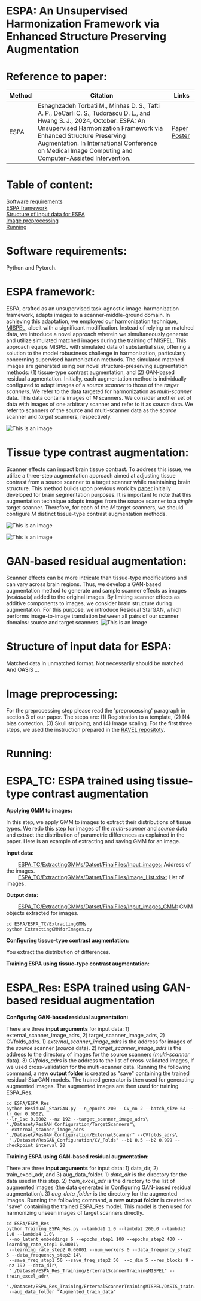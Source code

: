 
# ESPA: An Unsupervised Harmonization Framework via Enhanced Structure Preserving Augmentation
# Reference to paper: 
Method | Citation | Links 
--- | --- | --- 
ESPA | Eshaghzadeh Torbati M., Minhas D. S., Tafti A. P., DeCarli C. S., Tudorascu D. L., and Hwang S. J., 2024, October. ESPA: An Unsupervised Harmonization Framework via Enhanced Structure Preserving Augmentation. In International Conference on Medical Image Computing and Computer-Assisted Intervention. | [Paper](TBD) [Poster](TBD)
# Table of content:
[Software requirements](#Software-requirements)\
[ESPA framework](#ESPA-framework)\
[Structure of input data for ESPA](#Structure-of-input-data-for-ESPA)\
[Image preprocessing](#Image-Preprocessing)\
[Running](#Running)

# Software requirements:
Python and Pytorch. 

# ESPA framework: 
ESPA, crafted as an unsupervised task-agnostic image-harmonization framework, adapts images to a scanner-middle-ground domain. In achieving this adaptation, we employed our harmonization technique, [MISPEL](https://github.com/Mahbaneh/MISPEL/tree/main), albeit with a significant modification. Instead of relying on matched data, we introduce a novel approach wherein we simultaneously generate and utilize simulated matched images during the training of MISPEL. This approach equips MISPEL with simulated data of substantial size, offering a solution to the model robustness challenge in harmonization, particularly concerning supervised harmonization methods. 
The simulated matched images are generated using our novel structure-preserving augmentation methods: (1) tissue-type contrast augmentation, and (2) GAN-based residual augmentation. Initially, each augmentation method is individually configured to adapt images of a _source scanner_ to those of the _target scanners_. We refer to the data targeted for harmonization
as _multi-scanner_ data. This data contains images of _M_ scanners. We consider another set of data with images of one arbitrary scanner and refer to it as _source_
data. We refer to scanners of the source and multi-scanner data as the _source_ scanner and _target_ scanners, respectively.

![This is an image](https://github.com/Mahbaneh/ESPA/blob/main/ESPA_Framework.png)
# Tissue type contrast augmentation: 
Scanner effects can impact brain tissue contrast. To address this issue, we utilize a three-step augmentation approach aimed at adjusting tissue contrast from a source scanner to a target scanner while maintaining brain structure. This method builds upon previous work by [paper](https://www.frontiersin.org/journals/neuroscience/articles/10.3389/fnins.2021.708196/full) initially developed for brain segmentation purposes. It is important to note that this augmentation technique adapts images from the source scanner to a _single_ target scanner. Therefore, for each of the _M_ target scanners, we should configure _M_ distinct tissue-type contrast augmentation methods.

![This is an image](https://github.com/Mahbaneh/ESPA/blob/main/ESPA_TC1.png)

![This is an image](https://github.com/Mahbaneh/ESPA/blob/main/ESPA_TC2.png)
# GAN-based residual augmentation: 
Scanner effects can be more intricate than tissue-type modifications and can vary across brain regions. Thus, we develop a GAN-based augmentation method to generate and sample scanner effects as images (_residuals_) added to the original images. By limiting scanner effects as additive components to images, we consider brain structure during augmentation. For this purpose, we introduce Residual StarGAN, which performs image-to-image translation between all pairs of our scanner domains: source and target scanners.
![This is an image](https://github.com/Mahbaneh/ESPA/blob/main/ResidualGAN.png)

# Structure of input data for ESPA:
Matched data in unmatched format. Not necessarily should be matched. And OASIS ... 

# Image preprocessing:
For the preprocessing step please read the 'preprocessing' paragraph in section 3 of our paper. The steps are: (1) Registration to a template, (2) N4 bias correction, (3) Skull stripping, and (4) Image scaling.
For the first three steps, we used the instruction prepared in the [RAVEL repositoty](https://github.com/Jfortin1/RAVEL). 

# Running:
# ESPA_TC: ESPA trained using tissue-type contrast augmentation

**Applying GMM to images:**

In this step, we apply GMM to images to extract their distributions of tissue types. We redo this step for images of the _multi-scanner_ and _source_ data and extract the distribution of parametric differences as explained in the paper. Here is an example of extracting and saving GMM for an image. 

**Input data:** 

&nbsp;&nbsp;&nbsp;&nbsp;&nbsp;&nbsp;&nbsp;&nbsp;<ins>ESPA_TC/ExtractingGMMs/Datset/FinalFiles/Input_images:</ins> Address of the images.
&nbsp;&nbsp;&nbsp;&nbsp;&nbsp;&nbsp;&nbsp;&nbsp;<ins>ESPA_TC/ExtractingGMMs/Datset/FinalFiles/Image_List.xlsx:</ins> List of images. 
       
**Output data:** 

&nbsp;&nbsp;&nbsp;&nbsp;&nbsp;&nbsp;&nbsp;&nbsp;<ins>ESPA_TC/ExtractingGMMs/Datset/FinalFiles/Input_images_GMM:</ins> GMM objects extracted for images. 

```
cd ESPA/ESPA_TC/ExtractingGMMs
python ExtractingGMMforImages.py
```

**Configuring tissue-type contrast augmentation:**

You extract the distribution of differences.



**Training ESPA using tissue-type contrast augmentation:**

# ESPA_Res: ESPA trained using GAN-based residual augmentation
**Configuring GAN-based residual augmentation:**

There are three **input arguments** for input data: 1) external_scanner_image_adrs, 2) target_scanner_image_adrs, 2) CVfolds_adrs. 1) _external_scanner_image_adrs_ is the address for images of the _source_ scanner (_source_ data). 2) _target_scanner_image_adrs_ is the address to the directory of images for the source scanners (_multi-scanner_ data). 3) _CVfolds_adrs_ is the address to the list of cross-validated images, if we used cross-validation for the multi-scanner data. Running the following command, a new **output folder** is created as "save" containing the trained residual-StarGAN models. The trained generator is then used for generating augmented images. The augmented images are then used for training ESPA_Res.
```
cd ESPA/ESPA_Res
python Residual_StarGAN.py --n_epochs 200 --CV_no 2 --batch_size 64 --lr_Gen 0.0002\
--lr_Dsc 0.0002 --nz 192 --target_scanner_image_adrs\
"./Dataset/ResGAN_Configuration/TargetScanners"\
--external_scanner_image_adrs "./Dataset/ResGAN_Configuration/ExternalScanner" --CVfolds_adrs\
 "./Dataset/ResGAN_Configuration/CV_Folds" --b1 0.5 --b2 0.999 --checkpoint_interval 20
```
**Training ESPA using GAN-based residual augmentation:**

There are three **input arguments** for input data: 1) data_dir, 2) train_excel_adr, and 3) aug_data_folder. 1) _data_dir_ is the directory for the data used in this step. 2) _train_excel_adr_ is the directory to the list of augmented images (the data generated in Configuring GAN-based residual augmentation). 3) _aug_data_folder_ is the directory for the augmented images. Running the following command, a new **output folder** is created as "save" containing the trained ESPA_Res model. This model is then used for harmonizing unseen images of target scanners directly. 
```
cd ESPA/ESPA_Res
python Training_ESPA_Res.py --lambda1 1.0 --lambda2 200.0 --lambda3 1.0 --lambda4 1.0\
 --no_latent_embeddings 6 --epochs_step1 100 --epochs_step2 400 --learning_rate_step1 0.0001\
 --learning_rate_step2 0.00001 --num_workers 0 --data_frequency_step2 5 --data_frequency_step2 14\
 --save_freq_step1 50 --save_freq_step2 50  --c_dim 5 --res_blocks 9 --nz 192 --data_dir\
 "./Dataset/ESPA_Res_Training/ErternalScannerTrainingMISPEL" --train_excel_adr\
 "./Dataset/ESPA_Res_Training/ErternalScannerTrainingMISPEL/OASIS_train.xlsx"\
 --aug_data_folder "Augmented_train_data"
```
